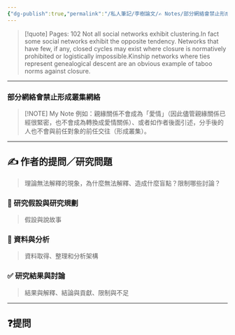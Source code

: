 ```yaml
---
{"dg-publish":true,"permalink":"/私人筆記/李樹論文/✍️ Notes/部分網絡會禁止形成叢集網絡/","title":"部分網絡會禁止形成叢集網絡","tags":["李樹論文","叢集_Cluster","禁忌_taboo"],"noteIcon":"3","created":"2025-06-10T19:14:44.000+08:00","updated":"2025-06-10T19:20:00.707+08:00"}
---
```






> [!quote] Pages: 102
> Not all social networks exhibit clustering.In fact some social networks exhibit the opposite tendency. Networks that have few, if any, closed cycles may exist where closure is normatively prohibited or logistically impossible.Kinship networks where ties represent genealogical descent are an obvious example of taboo norms against closure.


----


### 部分網絡會禁止形成叢集網絡

> [!NOTE] My Note
> 例如：親緣關係不會成為「愛情」（因此儘管親緣關係已經很緊密，也不會成為轉換成愛情關係）、或者如作者後面引述，分手後的人也不會與前任對象的前任交往（形成叢集）。



---

## ✍️ 作者的提問／研究問題

> 理論無法解釋的現象，為什麼無法解釋、造成什麼盲點？限制哪些討論？


### 🎯 研究假設與研究規劃
> 假設與說故事


### 🔢 資料與分析
> 資料取得、整理和分析架構


### ✅ 研究結果與討論
> 結果與解釋、結論與貢獻、限制與不足


---
## ❓提問


